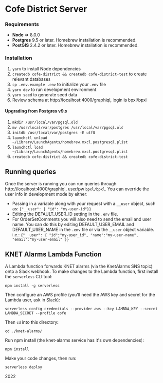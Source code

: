 # Cofe District Server

### Requirements

* **Node** => 8.0.0
* **Postgres** 9.5 or later. Homebrew installation is recommended.
* **PostGIS** 2.4.2 or later. Homebrew installation is recommended.

### Installation

1. `yarn` to install Node dependencies
2. `createdb cofe-district && createdb cofe-district-test` to create relevant databases
3. `cp .env.example .env` to initialize your `.env` file
4. `yarn dev` to run development environment
5. `yarn seed` to generate seed data
6. Review schema at http://localhost:4000/graphiql, login is bpxl/bpxl

#### Upgrading from Postgres v9.x

1. `mkdir /usr/local/var/pgsql.old`
2. `mv /usr/local/var/postgres /usr/local/var/pgsql.old`
3. `initdb /usr/local/var/postgres -E utf8`
4. `launchctl unload ~/Library/LaunchAgents/homebrew.mxcl.postgresql.plist`
5. `launchctl load ~/Library/LaunchAgents/homebrew.mxcl.postgresql.plist`
6. `createdb cofe-district && createdb cofe-district-test`

## Running queries

Once the server is running you can run queries through http://localhost:4000/graphiql, user/pw `bpxl/bpxl`.
You can override the user info in development mode by either:

* Passing in a variable along with your request with a `__user` object, such as: `{"__user": { "id": "my-user-id"}}`
* Editing the DEFAULT_USER_ID setting in the `.env` file.
* For OrderSetComments you will also need to send the email and user name. You can do this by editing DEFAULT_USER_EMAIL and DEFAULT_USER_NAME in the `.env` file or via the `__user` object variable. i.e.: `{"__user": { "id":"my-user_id", "name":"my-user-name", "email":"my-user-email" }}`

## KNET Alarms Lambda Function

A Lambda function forwards KNET alarms (via the KnetAlarms SNS topic) onto a Slack webhook. To make changes to the Lambda function, first install the `serverless` CLI tool:

```
npm install -g serverless
```

Then configure an AWS profile (you'll need the AWS key and secret for the Lambda user, ask in Slack):

```
serverless config credentials --provider aws --key LAMBDA_KEY --secret LAMBDA_SECRET --profile cofe
```

Then `cd` into this directory:

```
cd ./knet-alarms/
```

Run npm install (the knet-alarms service has it's own dependencies):

```
npm install
```

Make your code changes, then run:

```
serverless deploy
```

2022

